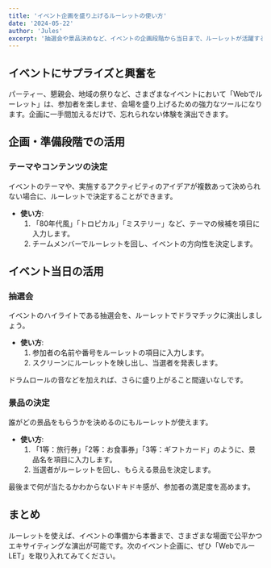 ```yaml
---
title: 'イベント企画を盛り上げるルーレットの使い方'
date: '2024-05-22'
author: 'Jules'
excerpt: '抽選会や景品決めなど、イベントの企画段階から当日まで、ルーレットが活躍する場面をご紹介します。'
---
```


## イベントにサプライズと興奮を

パーティー、懇親会、地域の祭りなど、さまざまなイベントにおいて「Webでルーレット」は、参加者を楽しませ、会場を盛り上げるための強力なツールになります。企画に一手間加えるだけで、忘れられない体験を演出できます。

## 企画・準備段階での活用

### テーマやコンテンツの決定

イベントのテーマや、実施するアクティビティのアイデアが複数あって決められない場合に、ルーレットで決定することができます。

- **使い方**:
  1. 「80年代風」「トロピカル」「ミステリー」など、テーマの候補を項目に入力します。
  2. チームメンバーでルーレットを回し、イベントの方向性を決定します。

## イベント当日の活用

### 抽選会

イベントのハイライトである抽選会を、ルーレットでドラマチックに演出しましょう。

- **使い方**:
  1. 参加者の名前や番号をルーレットの項目に入力します。
  2. スクリーンにルーレットを映し出し、当選者を発表します。

ドラムロールの音などを加えれば、さらに盛り上がること間違いなしです。

### 景品の決定

誰がどの景品をもらうかを決めるのにもルーレットが使えます。

- **使い方**:
  1. 「1等：旅行券」「2等：お食事券」「3等：ギフトカード」のように、景品名を項目に入力します。
  2. 当選者がルーレットを回し、もらえる景品を決定します。

最後まで何が当たるかわからないドキドキ感が、参加者の満足度を高めます。

## まとめ

ルーレットを使えば、イベントの準備から本番まで、さまざまな場面で公平かつエキサイティングな演出が可能です。次のイベント企画に、ぜひ「WebでルーLET」を取り入れてみてください。
